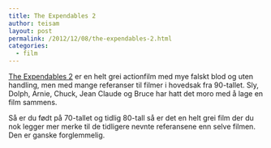 ```yaml
---
title: The Expendables 2
author: teisam
layout: post
permalink: /2012/12/08/the-expendables-2.html
categories:
  - film
---
```

[The Expendables 2][1] er en helt grei actionfilm med mye falskt blod og uten handling, men med mange referanser til filmer i hovedsak fra 90-tallet. Sly, Dolph, Arnie, Chuck, Jean Claude og Bruce har hatt det moro med å lage en film sammens.

Så er du født på 70-tallet og tidlig 80-tall så er det en helt grei film der du nok legger mer merke til de tidligere nevnte referansene enn selve filmen. Den er ganske forglemmelig.

 [1]: http://www.imdb.com/title/tt1764651/?ref_=fn_al_tt_1